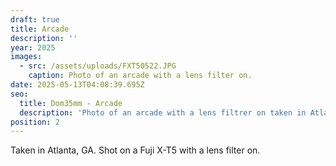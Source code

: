 ```yaml
---
draft: true
title: Arcade
description: ''
year: 2025
images:
  - src: /assets/uploads/FXT50522.JPG
    caption: Photo of an arcade with a lens filter on.
date: 2025-05-13T04:08:39.695Z
seo:
  title: Dom35mm - Arcade
  description: 'Photo of an arcade with a lens filtrer on taken in Atlanta, GA (2025).'
position: 2
---
```


Taken in Atlanta, GA. Shot on a Fuji X-T5 with a lens filter on.
